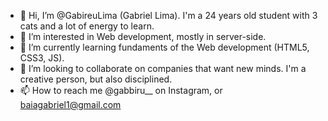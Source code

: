 - 👋 Hi, I’m @GabireuLima (Gabriel Lima). I'm a 24 years old student with 3 cats and a lot of energy to learn.
- 👀 I’m interested in Web development, mostly in server-side.
- 🌱 I’m currently learning fundaments of the Web development (HTML5, CSS3, JS).
- 💞️ I’m looking to collaborate on companies that want new minds. I'm a creative person, but also disciplined.
- 📫 How to reach me @gabbiru__ on Instagram, or baiagabriel1@gmail.com

<!---
GabireuLima/GabireuLima is a ✨ special ✨ repository because its `README.md` (this file) appears on your GitHub profile.
You can click the Preview link to take a look at your changes.
--->
